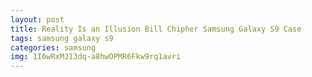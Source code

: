 ```yaml
---
layout: post
title: Reality Is an Illusion Bill Chipher Samsung Galaxy S9 Case
tags: samsung galaxy s9
categories: samsung
img: 1I6wRxMJ13dq-a8hwOPMR6Fkw9rq1avri
---
```

